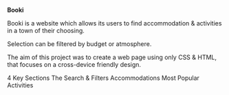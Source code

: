 **Booki**


Booki is a website which allows its users to find accommodation & activities in a town of their choosing.

Selection can be filtered by budget or atmosphere.

The aim of this project was to create a web page using only CSS & HTML, that focuses on a cross-device friendly design.

4 Key Sections 
  The Search & Filters
  Accommodations
  Most Popular
  Activities

